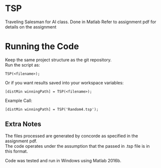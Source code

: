# TSP
Traveling Salesman for AI class. Done in Matlab 
Refer to assignment pdf for details on the assignment

# Running the Code
Keep the same project structure as the git repository.  
Run the script as: 
```
TSP(<filename>);
```  
Or if you want results saved into your workspace variables:  
```
[distMin winningPath] = TSP(<filename>);
```
  
Example Call:  
```
[distMin winningPath] = TSP('Random4.tsp');
``` 

## Extra Notes  
The files processed are generated by concorde as specified in the assignment pdf.  
The code operates under the assumption that the passed in .tsp file is in this format.  
  
Code was tested and run in Windows using Matlab 2016b.

